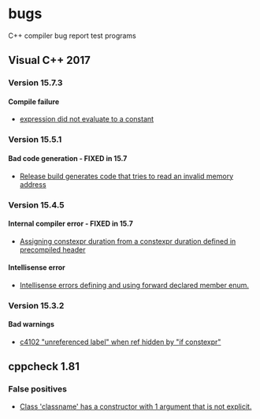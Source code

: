 ﻿<!--
Copyright Glen Knowles 2017 - 2018.
Distributed under the Boost Software License, Version 1.0.
-->

# bugs

C++ compiler bug report test programs

## Visual C++ 2017
### Version 15.7.3
#### Compile failure
- [expression did not evaluate to a constant
  ](tests/msvc2017-5/a.cpp)

### Version 15.5.1
#### Bad code generation - FIXED in 15.7
- [Release build generates code that tries to read an invalid memory
  address](tests/msvc2017-4/a.cpp)

### Version 15.4.5
#### Internal compiler error - FIXED in 15.7
- [Assigning constexpr duration from a constexpr duration defined in
  precompiled header](tests/msvc2017-2)
#### Intellisense error
- [Intellisense errors defining and using forward declared member enum.
  ](tests/msvc2017-3/a.cpp)

### Version 15.3.2
#### Bad warnings
- [c4102 "unreferenced label" when ref hidden by "if constexpr"
  ](tests/msvc2017/c4102.cpp)


## cppcheck 1.81
### False positives
- [Class 'classname' has a constructor with 1 argument that is not explicit.
  ](tests/cppcheck-1.81/noExplicitConstructor.cpp)

